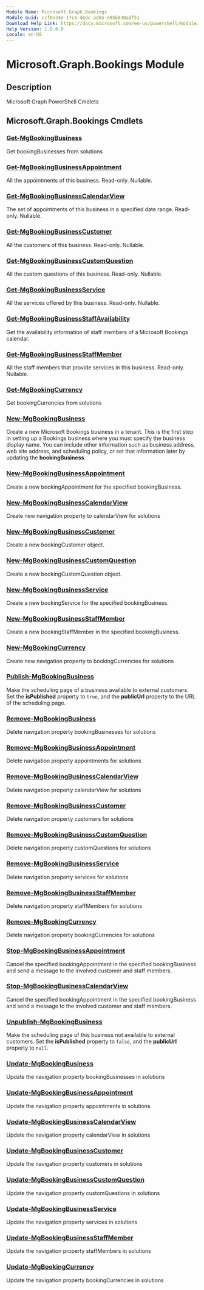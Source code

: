 ```yaml
---
Module Name: Microsoft.Graph.Bookings
Module Guid: ccf0e24e-17c4-4bdc-ad65-e05b030adf51
Download Help Link: https://docs.microsoft.com/en-us/powershell/module/microsoft.graph.bookings
Help Version: 1.0.0.0
Locale: en-US
---
```


# Microsoft.Graph.Bookings Module
## Description
Microsoft Graph PowerShell Cmdlets

## Microsoft.Graph.Bookings Cmdlets
### [Get-MgBookingBusiness](Get-MgBookingBusiness.md)
Get bookingBusinesses from solutions

### [Get-MgBookingBusinessAppointment](Get-MgBookingBusinessAppointment.md)
All the appointments of this business.
Read-only.
Nullable.

### [Get-MgBookingBusinessCalendarView](Get-MgBookingBusinessCalendarView.md)
The set of appointments of this business in a specified date range.
Read-only.
Nullable.

### [Get-MgBookingBusinessCustomer](Get-MgBookingBusinessCustomer.md)
All the customers of this business.
Read-only.
Nullable.

### [Get-MgBookingBusinessCustomQuestion](Get-MgBookingBusinessCustomQuestion.md)
All the custom questions of this business.
Read-only.
Nullable.

### [Get-MgBookingBusinessService](Get-MgBookingBusinessService.md)
All the services offered by this business.
Read-only.
Nullable.

### [Get-MgBookingBusinessStaffAvailability](Get-MgBookingBusinessStaffAvailability.md)
Get the availability information of staff members of a Microsoft Bookings calendar.

### [Get-MgBookingBusinessStaffMember](Get-MgBookingBusinessStaffMember.md)
All the staff members that provide services in this business.
Read-only.
Nullable.

### [Get-MgBookingCurrency](Get-MgBookingCurrency.md)
Get bookingCurrencies from solutions

### [New-MgBookingBusiness](New-MgBookingBusiness.md)
Create a new Microsoft Bookings business in a tenant.
This is the first step in setting up a Bookings business where you must specify the business display name.
You can include other information such as business address, web site address, and scheduling policy, or set that information later by updating the **bookingBusiness**.

### [New-MgBookingBusinessAppointment](New-MgBookingBusinessAppointment.md)
Create a new bookingAppointment for the specified bookingBusiness.

### [New-MgBookingBusinessCalendarView](New-MgBookingBusinessCalendarView.md)
Create new navigation property to calendarView for solutions

### [New-MgBookingBusinessCustomer](New-MgBookingBusinessCustomer.md)
Create a new bookingCustomer object.

### [New-MgBookingBusinessCustomQuestion](New-MgBookingBusinessCustomQuestion.md)
Create a new bookingCustomQuestion object.

### [New-MgBookingBusinessService](New-MgBookingBusinessService.md)
Create a new bookingService for the specified bookingBusiness.

### [New-MgBookingBusinessStaffMember](New-MgBookingBusinessStaffMember.md)
Create a new bookingStaffMember in the specified bookingBusiness.

### [New-MgBookingCurrency](New-MgBookingCurrency.md)
Create new navigation property to bookingCurrencies for solutions

### [Publish-MgBookingBusiness](Publish-MgBookingBusiness.md)
Make the scheduling page of a business available to external customers.
Set the **isPublished** property to `true`, and the **publicUrl** property to the URL of the scheduling page.

### [Remove-MgBookingBusiness](Remove-MgBookingBusiness.md)
Delete navigation property bookingBusinesses for solutions

### [Remove-MgBookingBusinessAppointment](Remove-MgBookingBusinessAppointment.md)
Delete navigation property appointments for solutions

### [Remove-MgBookingBusinessCalendarView](Remove-MgBookingBusinessCalendarView.md)
Delete navigation property calendarView for solutions

### [Remove-MgBookingBusinessCustomer](Remove-MgBookingBusinessCustomer.md)
Delete navigation property customers for solutions

### [Remove-MgBookingBusinessCustomQuestion](Remove-MgBookingBusinessCustomQuestion.md)
Delete navigation property customQuestions for solutions

### [Remove-MgBookingBusinessService](Remove-MgBookingBusinessService.md)
Delete navigation property services for solutions

### [Remove-MgBookingBusinessStaffMember](Remove-MgBookingBusinessStaffMember.md)
Delete navigation property staffMembers for solutions

### [Remove-MgBookingCurrency](Remove-MgBookingCurrency.md)
Delete navigation property bookingCurrencies for solutions

### [Stop-MgBookingBusinessAppointment](Stop-MgBookingBusinessAppointment.md)
Cancel the specified bookingAppointment in the specified bookingBusiness and send a message to the involved customer and staff members.

### [Stop-MgBookingBusinessCalendarView](Stop-MgBookingBusinessCalendarView.md)
Cancel the specified bookingAppointment in the specified bookingBusiness and send a message to the involved customer and staff members.

### [Unpublish-MgBookingBusiness](Unpublish-MgBookingBusiness.md)
Make the scheduling page of this business not available to external customers.
Set the **isPublished** property to `false`, and the **publicUrl** property to `null`.

### [Update-MgBookingBusiness](Update-MgBookingBusiness.md)
Update the navigation property bookingBusinesses in solutions

### [Update-MgBookingBusinessAppointment](Update-MgBookingBusinessAppointment.md)
Update the navigation property appointments in solutions

### [Update-MgBookingBusinessCalendarView](Update-MgBookingBusinessCalendarView.md)
Update the navigation property calendarView in solutions

### [Update-MgBookingBusinessCustomer](Update-MgBookingBusinessCustomer.md)
Update the navigation property customers in solutions

### [Update-MgBookingBusinessCustomQuestion](Update-MgBookingBusinessCustomQuestion.md)
Update the navigation property customQuestions in solutions

### [Update-MgBookingBusinessService](Update-MgBookingBusinessService.md)
Update the navigation property services in solutions

### [Update-MgBookingBusinessStaffMember](Update-MgBookingBusinessStaffMember.md)
Update the navigation property staffMembers in solutions

### [Update-MgBookingCurrency](Update-MgBookingCurrency.md)
Update the navigation property bookingCurrencies in solutions

